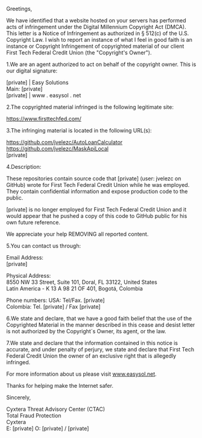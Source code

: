 Greetings,  

We have identified that a website hosted on your servers has performed acts of infringement under the Digital Millennium Copyright Act (DMCA). This letter is a Notice of Infringement as authorized in § 512(c) of the U.S. Copyright Law. I wish to report an instance of what I feel in good faith is an instance or Copyright Infringement of copyrighted material of our client First Tech Federal Credit Union (the "Copyright's Owner").

1.We are an agent authorized to act on behalf of the copyright owner. This is our digital signature:

[private] | Easy Solutions  
Main: [private]  
[private] | www . easysol . net  

2.The copyrighted material infringed is the following legitimate site:  

https://www.firsttechfed.com/  

3.The infringing material is located in the following URL(s):  

https://github.com/jvelezc/AutoLoanCalculator  
https://github.com/jvelezc/MaskApiLocal  
[private]  

4.Description:

These repositories contain source code that [private] (user: jvelezc on GitHub) wrote for First Tech Federal Credit Union while he was employed. They contain confidential information and expose production code to the public.  

[private] is no longer employed for First Tech Federal Credit Union and it would appear that he pushed a copy of this code to GitHub public for his own future reference.  

We appreciate your help REMOVING all reported content.  

5.You can contact us through:  

Email Address:  
[private]  

Physical Address:  
8550 NW 33 Street, Suite 101, Doral, FL 33122, United States  
Latin America - K 13 A 98 21 OF 401, Bogotá, Colombia  

Phone numbers:
USA: Tel/Fax. [private]  
Colombia: Tel. [private] / Fax [private]  

6.We state and declare, that we have a good faith belief that the use of the Copyrighted Material in the manner described in this cease and desist letter is not authorized by the Copyright´s Owner, its agent, or the law.

7.We state and declare that the information contained in this notice is accurate, and under penalty of perjury, we state and declare that First Tech Federal Credit Union the owner of an exclusive right that is allegedly infringed.

For more information about us please visit www.easysol.net.

Thanks for helping make the Internet safer.

Sincerely,

Cyxtera Threat Advisory Center (CTAC)  
Total Fraud Protection  
Cyxtera  
E: [private] O: [private] / [private]

